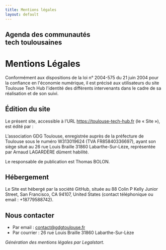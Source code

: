 ```yaml
---
title: Mentions légales
layout: default
---
```


<section class="py-5 text-center container">
  <div class="row py-lg-5">
    <div class="col-lg-6 col-md-8 mx-auto">
      <h1 class="fw-light">Agenda des communautés<br>tech toulousaines</h1>
    </div>
  </div>
</section>

<div class="container">

# Mentions Légales

Conformément aux dispositions de la loi n° 2004-575 du 21 juin 2004 pour la confiance en l'économie numérique, il est précisé aux utilisateurs du site Toulouse Tech Hub l'identité des différents intervenants dans le cadre de sa réalisation et de son suivi.

## Édition du site

Le présent site, accessible à l’URL https://toulouse-tech-hub.fr (le « Site »), est édité par :

L’association GDG Toulouse, enregistrée auprès de la préfecture de Toulouse sous le numéro W313019624 (TVA FR85840336697), ayant son siège situé au 26 rue Louis Braille 31860 Labarthe-Sur-Lèze, représentée par Arnaud LAGARDÈRE dûment habilité.

Le responsable de publication est Thomas BOLON.

## Hébergement

Le Site est hébergé par la société GitHub, située au 88 Colin P Kelly Junior Street, San Francisco, CA 94107, United States (contact téléphonique ou email : +18779588742).

## Nous contacter 

* Par email : contact@gdgtoulouse.fr
* Par courrier : 26 rue Louis Braille 31860 Labarthe-Sur-Lèze

*Génération des mentions légales par Legalstart.*

</div>